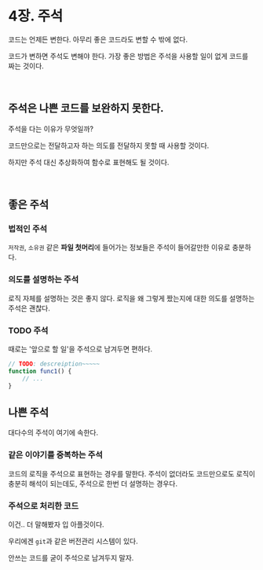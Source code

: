 # 4장. 주석

코드는 언제든 변한다. 아무리 좋은 코드라도 변할 수 밖에 없다.

코드가 변하면 주석도 변해야 한다. 가장 좋은 방법은 주석을 사용할 일이 없게 코드를 짜는 것이다.

<br>

## 주석은 나쁜 코드를 보완하지 못한다.

주석을 다는 이유가 무엇일까?

코드만으로는 전달하고자 하는 의도를 전달하지 못할 때 사용할 것이다.

하지만 주석 대신 추상화하여 함수로 표현해도 될 것이다.

<br>

## 좋은 주석


### 법적인 주석
`저작권`, `소유권` 같은 **파일 첫머리**에 들어가는 정보들은 주석이 들어갈만한 이유로 충분하다.

### 의도를 설명하는 주석
로직 자체를 설명하는 것은 좋지 않다.
로직을 왜 그렇게 짰는지에 대한 의도를 설명하는 주석은 괜찮다.

### TODO 주석
때로는 '앞으로 할 일'을 주석으로 남겨두면 편하다.
```js
// TODO: descreiption~~~~~
function func1() {
    // ...
}
```



## 나쁜 주석
대다수의 주석이 여기에 속한다.

### 같은 이야기를 중복하는 주석
코드의 로직을 주석으로 표현하는 경우를 말한다.
주석이 없더라도 코드만으로도 로직이 충분히 해석이 되는데도, 주석으로 한번 더 설명하는 경우다.

### 주석으로 처리한 코드
이건.. 더 말해봤자 입 아플것이다.

우리에겐 `git`과 같은 버전관리 시스템이 있다.

안쓰는 코드를 굳이 주석으로 남겨두지 말자.